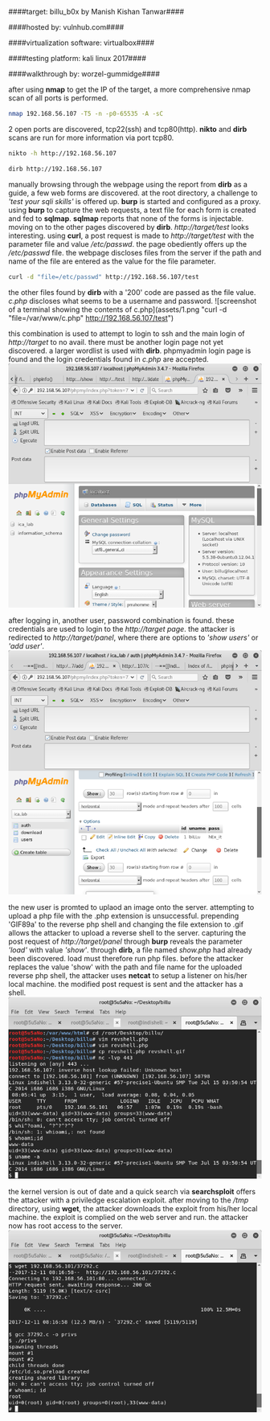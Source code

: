 ####target:					billu_b0x by Manish Kishan Tanwar####

####hosted by:				vulnhub.com####

####virtualization software: 	virtualbox####

####testing platform:		kali linux 2017####

####walkthrough by:			worzel-gummidge####



after using **nmap** to get the IP of the target, a more comprehensive nmap scan of all ports is performed.

```bash
nmap 192.168.56.107 -T5 -n -p0-65535 -A -sC
```



2 open ports are discovered, tcp22(ssh) and tcp80(http). **nikto** and **dirb** scans are run for more information via port tcp80.

```bash
nikto -h http://192.168.56.107
```

```bash
dirb http://192.168.56.107
```



manually browsing through the webpage using the report from **dirb** as a guide, a few web forms are discovered. at the root directory, a challenge to *'test your sqli skills'* is offered up.
**burp** is started and configured as a proxy. using **burp** to capture the web requests, a text file for each form is created and fed to **sqlmap**. **sqlmap** reports that none of the forms is injectable.
moving on to the other pages discovered by **dirb**. *http://target/test* looks interesting.
using **curl**, a post request is made to *http://target/test* with the parameter file and value */etc/passwd*. the page obediently offers up the */etc/passwd* file. the webpage discloses files from the server if the path and name of the file are entered as the value for the file parameter.

```bash
curl -d "file=/etc/passwd" http://192.168.56.107/test
```



the other files found by **dirb** with a '200' code are passed as the file value. *c.php* discloses what seems to be a username and password.
![screenshot of a terminal showing the contents of c.php](assets/1.png "curl -d "file=/var/www/c.php" http://192.168.56.107/test")



this combination is used to attempt to login to ssh and the main login of *http://target* to no avail.
there must be another login page not yet discovered. a larger wordlist is used with **dirb**. phpmyadmin login page is found and the login credentials found in *c.php* are accepted.
![screenshot of successful login](assets/2.png "username=billu; password=b0x_billu")



after logging in, another user, password combination is found. these credentials are used to login to the *http://target page*. the attacker is redirected to *http://target/panel*, where there are options to *'show users'* or *'add user'*.
![screenshot of newly discovered login credentials](assets/3.png "username=biLLu; password=hEx_it")



the new user is promted to uplaod an image onto the server. attempting to upload a php file with the .php extension is unsuccessful. prepending 'GIF89a' to the reverse php shell and changing the file extension to .gif allows the attacker to upload a reverse shell to the server.
capturing the post request of *http://target/panel* through **burp** reveals the parameter *'load'* with value *'show'*. through **dirb**, a file named *show.php* had already been discovered. load must therefore run php files. before the attacker replaces the value 'show' with the path and file name for the uploaded reverse php shell, the attacker uses **netcat** to setup a listener on his/her local machine.
the modified post request is sent and the attacker has a shell.
![screenshot of connected reverse shell](assets/4.png "got a shell!")



the kernel version is out of date and a quick search via **searchsploit** offers the attacker with a priviledge escalation exploit.
after moving to the */tmp* directory, using **wget**, the attacker downloads the exploit from his/her local machine. the exploit is complied on the web server and run.
the attacker now has root access to the server.
![screenshot of a root shell gained by attacker](assets/5.png "got root!")

